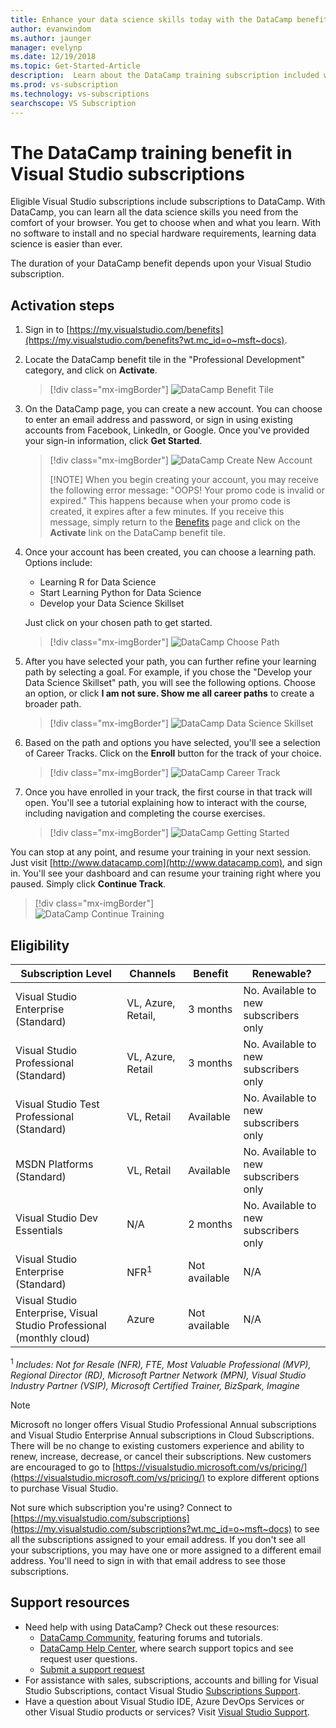 ```yaml
---
title: Enhance your data science skills today with the DataCamp benefit in selected Visual Studio subscriptions. | Microsoft Docs
author: evanwindom
ms.author: jaunger
manager: evelynp
ms.date: 12/19/2018
ms.topic: Get-Started-Article
description:  Learn about the DataCamp training subscription included with selected Visual Studio subscriptions.
ms.prod: vs-subscription
ms.technology: vs-subscriptions
searchscope: VS Subscription
---
```


# The DataCamp training benefit in Visual Studio subscriptions

Eligible Visual Studio subscriptions include subscriptions to DataCamp.  With DataCamp, you can learn all the data science skills you need from the comfort of your browser. You get to choose when and what you learn. With no software to install and no special hardware requirements, learning data science is easier than ever.

The duration of your DataCamp benefit depends upon your Visual Studio subscription.

## Activation steps

1. Sign in to [https://my.visualstudio.com/benefits](https://my.visualstudio.com/benefits?wt.mc_id=o~msft~docs).

2. Locate the DataCamp benefit tile in the "Professional Development" category, and click on **Activate**.
   > [!div class="mx-imgBorder"]
   > ![DataCamp Benefit Tile](_img/vs-datacamp/vs-datacamp-tile-2.png)

3. On the DataCamp page, you can create a new account.  You can choose to enter an email address and password, or sign in using existing accounts from Facebook, LinkedIn, or Google.  Once you've provided your sign-in information, click **Get Started**.
   > [!div class="mx-imgBorder"]
   > ![DataCamp Create New Account](_img/vs-datacamp/vs-datacamp-create-account.png)
   > 
   > [!NOTE]
   > When you begin creating your account, you may receive the following error message: "OOPS!  Your promo code is invalid or expired."  This happens because when your promo code is created, it expires after a few minutes.  If you receive this message, simply return to the [Benefits](https://my.visualstudio.com/benefits) page and click on the **Activate** link on the DataCamp benefit tile.

4. Once your account has been created, you can choose a learning path.  Options include:
    - Learning R for Data Science
    - Start Learning Python for Data Science
    - Develop your Data Science Skillset

   Just click on your chosen path to get started.
   > [!div class="mx-imgBorder"]
   > ![DataCamp Choose Path](_img/vs-datacamp/vs-datacamp-choose-path.png)

5. After you have selected your path, you can further refine your learning path by selecting a goal.  For example, if you chose the "Develop your Data Science Skillset" path, you will see the following options. Choose an option, or click **I am not sure.  Show me all career paths** to create a broader path.
   > [!div class="mx-imgBorder"]
   > ![DataCamp Data Science Skillset](_img/vs-datacamp/vs-datacamp-datascience.png)


6. Based on the path and options you have selected, you'll see a selection of Career Tracks.  Click on the **Enroll** button for the track of your choice.
   > [!div class="mx-imgBorder"]
   > ![DataCamp Career Track](_img/vs-datacamp/vs-datacamp-all-tracks.png)

7. Once you have enrolled in your track, the first course in that track will open.  You'll see a tutorial explaining how to interact with the course, including navigation and completing the course exercises.

   > [!div class="mx-imgBorder"]
   > ![DataCamp Getting Started](_img/vs-datacamp/vs-datacamp-getting-started.png)

You can stop at any point, and resume your training in your next session.  Just visit [http://www.datacamp.com](http://www.datacamp.com), and sign in.  You'll see your dashboard and can resume your training right where you paused. Simply click **Continue Track**.

> [!div class="mx-imgBorder"]   
> ![DataCamp Continue Training](_img/vs-datacamp/vs-datacamp-continue-training.png)

## Eligibility

| Subscription Level                                                 |     Channels                                            | Benefit                                                          | Renewable?    |
|--------------------------------------------------------------------|---------------------------------------------------------|------------------------------------------------------------------|---------------|
| Visual Studio Enterprise (Standard)   | VL, Azure, Retail, | 3 months       |  No.  Available to new subscribers only          |
| Visual Studio Professional (Standard) | VL, Azure, Retail                                       | 3 months                                                            |  No.  Available to new subscribers only           |
| Visual Studio Test Professional (Standard)                         | VL, Retail                                              | Available                                             |  No.  Available to new subscribers only           |
| MSDN Platforms (Standard)                                          | VL, Retail                                              | Available                                              |  No.  Available to new subscribers only           |
| Visual Studio Dev Essentials | N/A  | 2 months | No. Available to new subscribers only |
| Visual Studio Enterprise (Standard)  | NFR<sup>1</sup> |Not available  | N/A |
| Visual Studio Enterprise, Visual Studio Professional (monthly cloud) | Azure | Not available | N/A |



<sup>1</sup>  *Includes:  Not for Resale (NFR), FTE, Most Valuable Professional (MVP), Regional Director (RD), Microsoft Partner Network (MPN), Visual Studio Industry Partner (VSIP), Microsoft Certified Trainer, BizSpark, Imagine*


> [!NOTE]
> Microsoft no longer offers Visual Studio Professional Annual subscriptions and Visual Studio Enterprise Annual subscriptions in Cloud Subscriptions. There will be no change to existing customers experience and ability to renew, increase, decrease, or cancel their subscriptions. New customers are encouraged to go to [https://visualstudio.microsoft.com/vs/pricing/](https://visualstudio.microsoft.com/vs/pricing/) to explore different options to purchase Visual Studio.


Not sure which subscription you're using?  Connect to [https://my.visualstudio.com/subscriptions](https://my.visualstudio.com/subscriptions?wt.mc_id=o~msft~docs) to see all the subscriptions assigned to your email address. If you don't see all your subscriptions, you may have one or more assigned to a different email address.  You'll need to sign in with that email address to see those subscriptions.


## Support resources
-  Need help with using DataCamp?  Check out these resources:
    - [DataCamp Community](https://www.datacamp.com/community/tutorials), featuring forums and tutorials.
    - [DataCamp Help Center](https://support.datacamp.com/hc), where search support topics and see request user questions.
    - [Submit a support request](https://support.datacamp.com/hc/requests/new)
-  For assistance with sales, subscriptions, accounts and billing for Visual Studio Subscriptions, contact Visual Studio [Subscriptions Support](https://visualstudio.microsoft.com/subscriptions/support/).
-  Have a question about Visual Studio IDE, Azure DevOps Services or other Visual Studio products or services?  Visit [Visual Studio Support](https://visualstudio.microsoft.com/support/).
